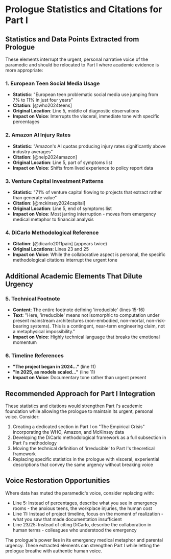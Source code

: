 # Prologue Statistics and Citations for Part I

## Statistics and Data Points Extracted from Prologue

These elements interrupt the urgent, personal narrative voice of the paramedic and should be relocated to Part I where academic evidence is more appropriate:

### 1. European Teen Social Media Usage
- **Statistic**: "European teen problematic social media use jumping from 7% to 11% in just four years"
- **Citation**: [@who2024teens]
- **Original Location**: Line 5, middle of diagnostic observations
- **Impact on Voice**: Interrupts the visceral, immediate tone with specific percentages

### 2. Amazon AI Injury Rates
- **Statistic**: "Amazon's AI quotas producing injury rates significantly above industry averages"
- **Citation**: [@nelp2024amazon]
- **Original Location**: Line 5, part of symptoms list
- **Impact on Voice**: Shifts from lived experience to policy report data

### 3. Venture Capital Investment Patterns
- **Statistic**: "71% of venture capital flowing to projects that extract rather than generate value"
- **Citation**: [@mckinsey2024capital]
- **Original Location**: Line 5, end of symptoms list
- **Impact on Voice**: Most jarring interruption - moves from emergency medical metaphor to financial analysis

### 4. DiCarlo Methodological Reference
- **Citation**: [@dicarlo2011pain] (appears twice)
- **Original Locations**: Lines 23 and 25
- **Impact on Voice**: While the collaborative aspect is personal, the specific methodological citations interrupt the urgent tone

## Additional Academic Elements That Dilute Urgency

### 5. Technical Footnote
- **Content**: The entire footnote defining 'irreducible' (lines 15-16)
- **Text**: "Here, 'irreducible' means not isomorphic to computation under present mainstream architectures (non-embodied, non-mortal, non-risk-bearing systems). This is a contingent, near-term engineering claim, not a metaphysical impossibility."
- **Impact on Voice**: Highly technical language that breaks the emotional momentum

### 6. Timeline References
- **"The project began in 2024..."** (line 11)
- **"In 2025, as models scaled..."** (line 11)
- **Impact on Voice**: Documentary tone rather than urgent present

## Recommended Approach for Part I Integration

These statistics and citations would strengthen Part I's academic foundation while allowing the prologue to maintain its urgent, personal voice. Consider:

1. Creating a dedicated section in Part I on "The Empirical Crisis" incorporating the WHO, Amazon, and McKinsey data
2. Developing the DiCarlo methodological framework as a full subsection in Part I's methodology
3. Moving the technical definition of 'irreducible' to Part I's theoretical framework
4. Replacing specific statistics in the prologue with visceral, experiential descriptions that convey the same urgency without breaking voice

## Voice Restoration Opportunities

Where data has muted the paramedic's voice, consider replacing with:
- Line 5: Instead of percentages, describe what you see in emergency rooms - the anxious teens, the workplace injuries, the human cost
- Line 11: Instead of project timeline, focus on the moment of realization - what you saw that made documentation insufficient
- Line 23/25: Instead of citing DiCarlo, describe the collaboration in human terms - colleagues who understood the emergency

The prologue's power lies in its emergency medical metaphor and parental urgency. These extracted elements can strengthen Part I while letting the prologue breathe with authentic human voice.